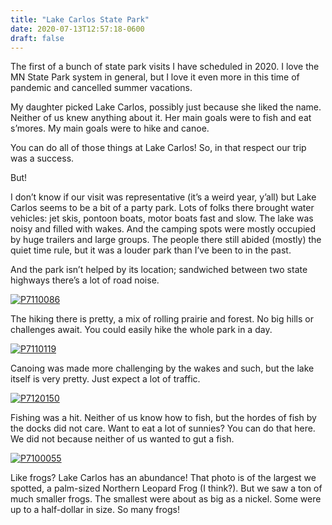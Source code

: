 ```yaml
---
title: "Lake Carlos State Park"
date: 2020-07-13T12:57:18-0600
draft: false
---
```






The first of a bunch of state park visits I have scheduled in 2020\. I love the MN State Park system in general, but I love it even more in this time of pandemic and cancelled summer vacations.

My daughter picked Lake Carlos, possibly just because she liked the name. Neither of us knew anything about it. Her main goals were to fish and eat s’mores. My main goals were to hike and canoe.

You can do all of those things at Lake Carlos! So, in that respect our trip was a success.

But!

I don’t know if our visit was representative (it’s a weird year, y’all) but Lake Carlos seems to be a bit of a party park. Lots of folks there brought water vehicles: jet skis, pontoon boats, motor boats fast and slow. The lake was noisy and filled with wakes. And the camping spots were mostly occupied by huge trailers and large groups. The people there still abided (mostly) the quiet time rule, but it was a louder park than I’ve been to in the past.

And the park isn’t helped by its location; sandwiched between two state highways there’s a lot of road noise.

[![P7110086](https://live.staticflickr.com/65535/50108922991_b1f0724081_c.jpg)](https://www.flickr.com/photos/ianwhitney/50108922991/in/datetaken-public/ "P7110086")

The hiking there is pretty, a mix of rolling prairie and forest. No big hills or challenges await. You could easily hike the whole park in a day.

[![P7110119](https://live.staticflickr.com/65535/50109162777_31063b1304_c.jpg)](https://www.flickr.com/photos/ianwhitney/50109162777/in/datetaken-public/ "P7110119")

Canoing was made more challenging by the wakes and such, but the lake itself is very pretty. Just expect a lot of traffic.

[![P7120150](https://live.staticflickr.com/65535/50108919796_6cdf9ebe66_c.jpg)](https://www.flickr.com/photos/ianwhitney/50108919796/in/datetaken-public/ "P7120150")

Fishing was a hit. Neither of us know how to fish, but the hordes of fish by the docks did not care. Want to eat a lot of sunnies? You can do that here. We did not because neither of us wanted to gut a fish.

[![P7100055](https://live.staticflickr.com/65535/50109167587_c8cee3a4c6_c.jpg)](https://www.flickr.com/photos/ianwhitney/50109167587/in/datetaken-public/ "P7100055")

Like frogs? Lake Carlos has an abundance! That photo is of the largest we spotted, a palm-sized Northern Leopard Frog (I think?). But we saw a ton of much smaller frogs. The smallest were about as big as a nickel. Some were up to a half-dollar in size. So many frogs!



